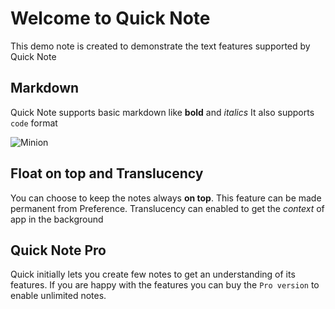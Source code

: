 # Welcome to Quick Note
This demo note is created to demonstrate the text features supported by Quick Note

## Markdown
Quick Note supports basic markdown like **bold** and *italics*
It also supports `code` format

![Minion](quicknote://menu-editor)

## Float on top and Translucency
You can choose to keep the notes always **on top**. This feature can be made permanent from Preference.
Translucency can enabled to get the *context* of app in the background

## Quick Note Pro
Quick initially lets you create few notes to get an understanding of its features. If you are happy with the features you can buy the `Pro version` to enable unlimited notes.
